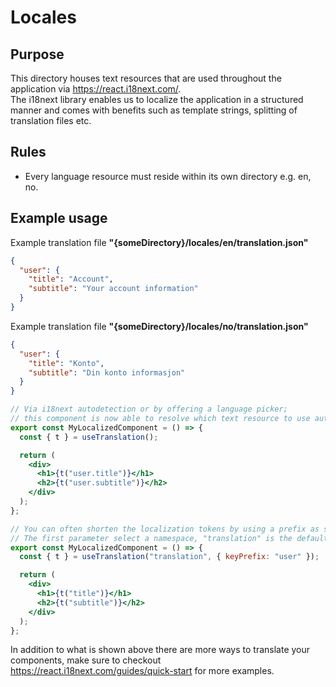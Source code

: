 # Locales

## Purpose

This directory houses text resources that are used throughout the application via https://react.i18next.com/.  
The i18next library enables us to localize the application in a structured manner and comes with benefits such as
template strings, splitting of translation files etc.

## Rules

- Every language resource must reside within its own directory e.g. en, no.

## Example usage

Example translation file **"{someDirectory}/locales/en/translation.json"**

```json
{
  "user": {
    "title": "Account",
    "subtitle": "Your account information"
  }
}
```

Example translation file **"{someDirectory}/locales/no/translation.json"**

```json
{
  "user": {
    "title": "Konto",
    "subtitle": "Din konto informasjon"
  }
}
```

```jsx
// Via i18next autodetection or by offering a language picker;
// this component is now able to resolve which text resource to use automatically.
export const MyLocalizedComponent = () => {
  const { t } = useTranslation();

  return (
    <div>
      <h1>{t("user.title")}</h1>
      <h2>{t("user.subtitle")}</h2>
    </div>
  );
};
```

```jsx
// You can often shorten the localization tokens by using a prefix as shown below.
// The first parameter select a namespace, "translation" is the default.
export const MyLocalizedComponent = () => {
  const { t } = useTranslation("translation", { keyPrefix: "user" });

  return (
    <div>
      <h1>{t("title")}</h1>
      <h2>{t("subtitle")}</h2>
    </div>
  );
};
```

In addition to what is shown above there are more ways to translate your components, make sure to checkout https://react.i18next.com/guides/quick-start for more examples.
